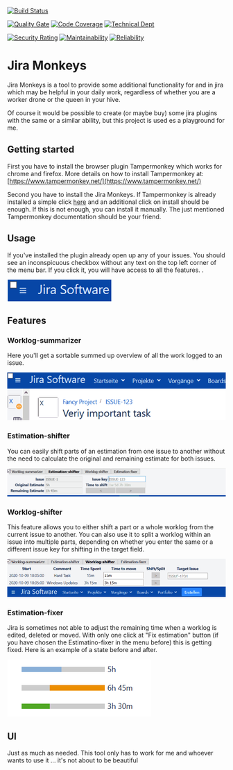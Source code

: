 [![Build Status](https://dev.azure.com/MarianoMertinat/MarianoMertinat/_apis/build/status/marmer.jira-monkeys?branchName=master)](https://dev.azure.com/MarianoMertinat/MarianoMertinat/_build/latest?definitionId=1&branchName=master)
 
[![Quality Gate](https://sonarcloud.io/api/project_badges/measure?project=io.github.marmer.utils.jira-monkeys:jira-monkeys&metric=alert_status)](https://sonarcloud.io/dashboard?id=io.github.marmer.utils.jira-monkeys:jira-monkeys)
[![Code Coverage](https://sonarcloud.io/api/project_badges/measure?project=io.github.marmer.utils.jira-monkeys:jira-monkeys&metric=coverage)](https://sonarcloud.io/component_measures?id=io.github.marmer.utils.jira-monkeys:jira-monkeys&metric=Coverage)
[![Technical Dept](https://sonarcloud.io/api/project_badges/measure?project=io.github.marmer.utils.jira-monkeys:jira-monkeys&metric=sqale_index)](https://sonarcloud.io/project/issues?facetMode=effort&id=io.github.marmer.utils.jira-monkeys:jira-monkeys&resolved=false&types=CODE_SMELL)

[![Security Rating](https://sonarcloud.io/api/project_badges/measure?project=io.github.marmer.utils.jira-monkeys:jira-monkeys&metric=security_rating)](https://sonarcloud.io/component_measures?id=io.github.marmer.utils.jira-monkeys:jira-monkeys&metric=Security)
[![Maintainability](https://sonarcloud.io/api/project_badges/measure?project=io.github.marmer.utils.jira-monkeys:jira-monkeys&metric=sqale_rating)](https://sonarcloud.io/component_measures?id=io.github.marmer.utils.jira-monkeys:jira-monkeys&metric=Maintainability)
[![Reliability](https://sonarcloud.io/api/project_badges/measure?project=io.github.marmer.utils.jira-monkeys:jira-monkeys&metric=reliability_rating)](https://sonarcloud.io/component_measures?id=io.github.marmer.utils.jira-monkeys:jira-monkeys&metric=Reliability)

Jira Monkeys
============

Jira Monkeys is a tool to provide some additional functionality for and in jira which may be helpful in your daily work, regardless of whether you are a worker drone or the queen in your hive.

Of course it would be possible to create (or maybe buy) some jira plugins with the same or a similar ability, but this project is used es a playground for me.

Getting started
---------------
First you have to install the browser plugin Tampermonkey which works for chrome and firefox.
More details on how to install Tampermonkey at: [https://www.tampermonkey.net/](https://www.tampermonkey.net/)

Second you have to install the Jira Monkeys. If Tampermonkey is already installed a simple click [here](https://github.com/marmer/jira-monkeys/raw/master/dist/jira-monkeys.user.js) and an additional click on install should be enough. If this is not enough, you can install it manually. The just mentioned Tampermonkey documentation should be your friend.   

Usage
-----
If you've installed the plugin already open up any of your issues. You should see an inconspicuous checkbox without any text on the top left corner of the menu bar. If you click it, you will have access to all the features. .

![Open Monkeys](docs/open_monkeys.gif)

Features
--------
### Worklog-summarizer
Here you'll get a sortable summed up overview of all the work logged to an issue.

![Open Monkeys](docs/worklog_sum.gif) 
 
### Estimation-shifter
You can easily shift parts of an estimation from one issue to another without the need to calculate the original and remaining estimate for both issues.

![Estimation Shifter](docs/estimation_shift.gif)

### Worklog-shifter
This feature allows you to either shift a part or a whole worklog from the current issue to another. You can also use it to split a worklog within an issue into multiple parts, depending on whether you enter the same or a different issue key for shifting in the target field.

![Worklog Shift](docs/worklog_shift.gif) 

### Estimation-fixer
Jira is sometimes not able to adjust the remaining time when a worklog is edited, deleted or moved. With only one click at "Fix estimation" button (if you have chosen the Estimatino-fixer in the menu before) this is getting fixed. Here is an example of a state before and after.

![Estimation Fix](docs/estimation_fix.gif) 

UI
--
Just as much as needed. This tool only has to work for me and whoever wants to use it ... it's not about to be beautiful
